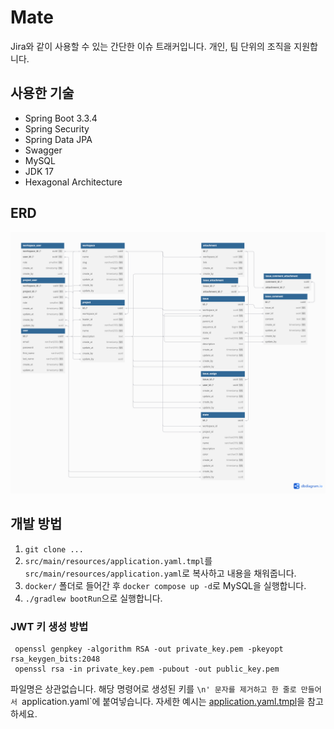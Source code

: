 # Mate

Jira와 같이 사용할 수 있는 간단한 이슈 트래커입니다.
개인, 팀 단위의 조직을 지원합니다.

## 사용한 기술
- Spring Boot 3.3.4
- Spring Security
- Spring Data JPA
- Swagger
- MySQL
- JDK 17
- Hexagonal Architecture

## ERD
![Mate project.png](docs/erd.png)

## 개발 방법
1. `git clone ...`
2. `src/main/resources/application.yaml.tmpl`를 `src/main/resources/application.yaml`로 복사하고 내용을 채워줍니다.
3. `docker/` 폴더로 들어간 후 `docker compose up -d`로 MySQL을 실행합니다.
4. `./gradlew bootRun`으로 실행합니다.

### JWT 키 생성 방법
```shell
 openssl genpkey -algorithm RSA -out private_key.pem -pkeyopt rsa_keygen_bits:2048 
 openssl rsa -in private_key.pem -pubout -out public_key.pem 
```
파일명은 상관없습니다. 해당 명령어로 생성된 키를 `\n' 문자를 제거하고 한 줄로 만들어서 `application.yaml`에 붙여넣습니다.
자세한 예시는 [application.yaml.tmpl](src/main/resources/application.yaml.tmpl)을 참고하세요.